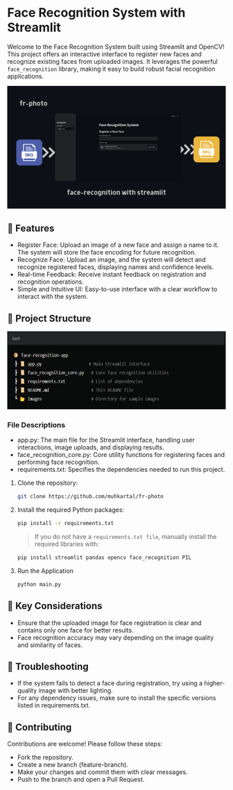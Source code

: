 # Face Recognition System with Streamlit

Welcome to the Face Recognition System built using Streamlit and OpenCV! This project offers an interactive interface to register new faces and recognize existing faces from uploaded images. It leverages the powerful `face_recognition` library, making it easy to build robust facial recognition applications.

![alt text](images/main.png)

## 📄 Features

- Register Face: Upload an image of a new face and assign a name to it. The system will store the face encoding for future recognition.
- Recognize Face: Upload an image, and the system will detect and recognize registered faces, displaying names and confidence levels.
- Real-time Feedback: Receive instant feedback on registration and recognition operations.
- Simple and Intuitive UI: Easy-to-use interface with a clear workflow to interact with the system.

## 📂 Project Structure

<p align="center">  
<img src="images/image.png" alt="alt text" width="600" height="180" />
</p>

### File Descriptions

- app.py: The main file for the Streamlit interface, handling user interactions, image uploads, and displaying results.
- face_recognition_core.py: Core utility functions for registering faces and performing face recognition.
- requirements.txt: Specifies the dependencies needed to run this project.

1. Clone the repository:
   ```sh
   git clone https://github.com/muhkartal/fr-photo
   ```
2. Install the required Python packages:

   ```sh
   pip install -r requirements.txt
   ```

   > If you do not have a `requirements.txt file`, manually install the required libraries with:

   ```sh
   pip install streamlit pandas opencv face_recognition PIL
   ```

3. Run the Application
   ```sh
   python main.py
   ```

## 🔑 Key Considerations

- Ensure that the uploaded image for face registration is clear and contains only one face for better results.
- Face recognition accuracy may vary depending on the image quality and similarity of faces.

## 🐞 Troubleshooting

- If the system fails to detect a face during registration, try using a higher-quality image with better lighting.
- For any dependency issues, make sure to install the specific versions listed in requirements.txt.

## 🤝 Contributing

Contributions are welcome! Please follow these steps:

- Fork the repository.
- Create a new branch (feature-branch).
- Make your changes and commit them with clear messages.
- Push to the branch and open a Pull Request.
